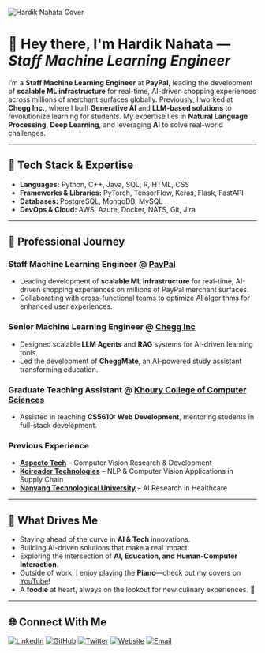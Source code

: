 ![Hardik Nahata Cover](https://i.imgur.com/EF1Riuy.png)

# 👋 Hey there, I'm **Hardik Nahata** — *Staff Machine Learning Engineer*

I’m a **Staff Machine Learning Engineer** at **PayPal**, leading the development of **scalable ML infrastructure** for real-time, AI-driven shopping experiences across millions of merchant surfaces globally. Previously, I worked at **Chegg Inc.**, where I built **Generative AI** and **LLM-based solutions** to revolutionize learning for students. My expertise lies in **Natural Language Processing**, **Deep Learning**, and leveraging **AI** to solve real-world challenges.

---

## 🔧 Tech Stack & Expertise
- **Languages:** Python, C++, Java, SQL, R, HTML, CSS
- **Frameworks & Libraries:** PyTorch, TensorFlow, Keras, Flask, FastAPI
- **Databases:** PostgreSQL, MongoDB, MySQL
- **DevOps & Cloud:** AWS, Azure, Docker, NATS, Git, Jira

---

## 🚀 Professional Journey
### **Staff Machine Learning Engineer @ [PayPal](https://www.paypal.com)**
- Leading development of **scalable ML infrastructure** for real-time, AI-driven shopping experiences on millions of PayPal merchant surfaces.
- Collaborating with cross-functional teams to optimize AI algorithms for enhanced user experiences.

### **Senior Machine Learning Engineer @ [Chegg Inc](https://www.chegg.com)**
- Designed scalable **LLM Agents** and **RAG** systems for AI-driven learning tools.
- Led the development of **CheggMate**, an AI-powered study assistant transforming education.

### **Graduate Teaching Assistant @ [Khoury College of Computer Sciences](https://www.khoury.northeastern.edu)**
- Assisted in teaching **CS5610: Web Development**, mentoring students in full-stack development.

### **Previous Experience**
- **[Aspecto Tech](http://aspecto.tech)** – Computer Vision Research & Development
- **[Koireader Technologies](https://koireader.com)** – NLP & Computer Vision Applications in Supply Chain
- **[Nanyang Technological University](https://www.ntu.edu.sg)** – AI Research in Healthcare

---

## 🎯 What Drives Me
- Staying ahead of the curve in **AI & Tech** innovations.
- Building AI-driven solutions that make a real impact.
- Exploring the intersection of **AI, Education, and Human-Computer Interaction**.
- Outside of work, I enjoy playing the **Piano**—check out my covers on [YouTube](https://www.youtube.com/channel/UC6EZ0xQ3EtBsogS3At_fAFA?view_as=subscriber)!
- A **foodie** at heart, always on the lookout for new culinary experiences. 🍜

---

## 🌐 Connect With Me
[![LinkedIn](https://img.icons8.com/color/48/000000/linkedin.png)](https://www.linkedin.com/in/hardiknahata)
[![GitHub](https://img.icons8.com/windows/48/000000/github.png)](https://www.github.com/hardiknahata)
[![Twitter](https://img.icons8.com/color/48/000000/twitter.png)](https://www.twitter.com/sarcastichardy)
[![Website](https://img.icons8.com/fluent/48/000000/domain.png)](https://www.hardiknahata.com)
[![Email](https://img.icons8.com/cute-clipart/48/000000/email.png)](mailto:nahata.h@northeastern.edu)

